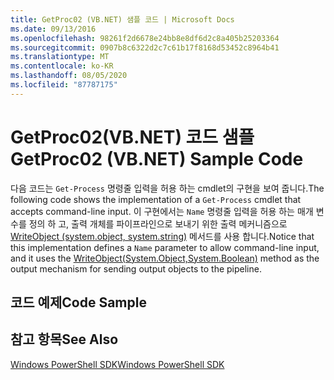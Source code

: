 ```yaml
---
title: GetProc02 (VB.NET) 샘플 코드 | Microsoft Docs
ms.date: 09/13/2016
ms.openlocfilehash: 98261f2d6678e24bb8e8df6d2c8a405b25203364
ms.sourcegitcommit: 0907b8c6322d2c7c61b17f8168d53452c8964b41
ms.translationtype: MT
ms.contentlocale: ko-KR
ms.lasthandoff: 08/05/2020
ms.locfileid: "87787175"
---
```

# <a name="getproc02-vbnet-sample-code"></a><span data-ttu-id="9e232-102">GetProc02(VB.NET) 코드 샘플</span><span class="sxs-lookup"><span data-stu-id="9e232-102">GetProc02 (VB.NET) Sample Code</span></span>

<span data-ttu-id="9e232-103">다음 코드는 `Get-Process` 명령줄 입력을 허용 하는 cmdlet의 구현을 보여 줍니다.</span><span class="sxs-lookup"><span data-stu-id="9e232-103">The following code shows the implementation of a `Get-Process` cmdlet that accepts command-line input.</span></span> <span data-ttu-id="9e232-104">이 구현에서는 `Name` 명령줄 입력을 허용 하는 매개 변수를 정의 하 고, 출력 개체를 파이프라인으로 보내기 위한 출력 메커니즘으로 [WriteObject (system.object, system.string)](/dotnet/api/system.management.automation.cmdlet.writeobject?view=pscore-6.2.0#System_Management_Automation_Cmdlet_WriteObject_System_Object_System_Boolean_) 메서드를 사용 합니다.</span><span class="sxs-lookup"><span data-stu-id="9e232-104">Notice that this implementation defines a `Name` parameter to allow command-line input, and it uses the [WriteObject(System.Object,System.Boolean)](/dotnet/api/system.management.automation.cmdlet.writeobject?view=pscore-6.2.0#System_Management_Automation_Cmdlet_WriteObject_System_Object_System_Boolean_) method as the output mechanism for sending output objects to the pipeline.</span></span>

## <a name="code-sample"></a><span data-ttu-id="9e232-105">코드 예제</span><span class="sxs-lookup"><span data-stu-id="9e232-105">Code Sample</span></span>

<!-- TODO!!!: review snippet reference  [!CODE [Msh_samplesgetproc02#getproc02vball](Msh_samplesgetproc02#getproc02vball)]  -->

## <a name="see-also"></a><span data-ttu-id="9e232-106">참고 항목</span><span class="sxs-lookup"><span data-stu-id="9e232-106">See Also</span></span>

[<span data-ttu-id="9e232-107">Windows PowerShell SDK</span><span class="sxs-lookup"><span data-stu-id="9e232-107">Windows PowerShell SDK</span></span>](../windows-powershell-reference.md)
